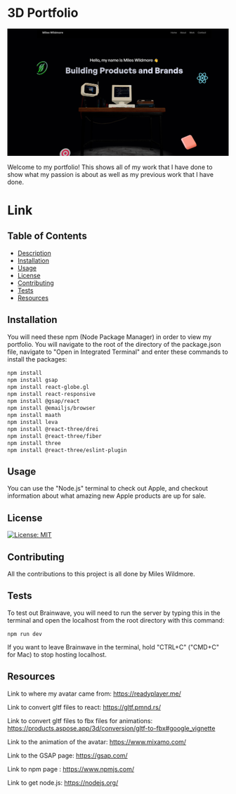 # 3D Portfolio

![3d-portfolio-picture.png](public/assets/3d-portfolio-picture.png)

Welcome to my portfolio! This shows all of my work that I have done to show what my passion is about as well as my previous work that I have done.

# Link

## Table of Contents
* [Description](#description)
* [Installation](#installation)
* [Usage](#usage)
* [License](#license)
* [Contributing](#contributing)
* [Tests](#tests)
* [Resources](#resources)

## Installation
You will need these npm (Node Package Manager) in order to view my portfolio. You will navigate to the root of the directory of the package.json file, navigate to "Open in Integrated Terminal" and enter these commands to install the packages:
```
npm install
npm install gsap
npm install react-globe.gl
npm install react-responsive
npm install @gsap/react
npm install @emailjs/browser
npm install maath
npm install leva
npm install @react-three/drei
npm install @react-three/fiber
npm install three
npm install @react-three/eslint-plugin
```


## Usage
You can use the "Node.js" terminal to check out Apple, and checkout information about what amazing new Apple products are up for sale.

## License
[![License: MIT](https://img.shields.io/badge/License-MIT-yellow.svg)](https://opensource.org/licenses/MIT)

## Contributing
All the contributions to this project is all done by Miles Wildmore.


## Tests

To test out Brainwave, you will need to run the server by typing this in the terminal and open the localhost from the root directory with this command:
```
npm run dev

```

If you want to leave Brainwave in the terminal, hold "CTRL+C" ("CMD+C" for Mac) to stop hosting localhost.

## Resources
Link to where my avatar came from: https://readyplayer.me/

Link to convert gltf files to react: https://gltf.pmnd.rs/

Link to convert gltf files to fbx files for animations: https://products.aspose.app/3d/conversion/gltf-to-fbx#google_vignette

Link to the animation of the avatar: https://www.mixamo.com/

Link to the GSAP page: https://gsap.com/

Link to npm page : https://www.npmjs.com/

Link to get node.js: https://nodejs.org/